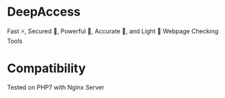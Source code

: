 # DeepAccess
Fast :zap:, Secured :closed_lock_with_key:, Powerful :satellite:, Accurate :mag_right:, and Light :floppy_disk: Webpage Checking Tools

# Compatibility
Tested on PHP7 with Nginx Server

